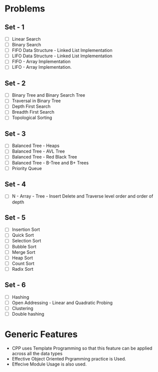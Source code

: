 # Problems
## Set - 1
- [ ] Linear Search
- [ ] Binary Search
- [ ] FIFO Data Structure - Linked List Implementation
- [ ] LIFO Data Structure - Linked List Implementation
- [ ] FIFO - Array Implementation
- [ ] LIFO - Array Implementation.

## Set - 2
- [ ] Binary Tree and Binary Search Tree
- [ ] Traversal in Binary Tree
- [ ] Depth First Search
- [ ] Breadth First Search
- [ ] Topological Sorting

## Set - 3
- [ ] Balanced Tree - Heaps
- [ ] Balanced Tree - AVL Tree
- [ ] Balanced Tree - Red Black Tree
- [ ] Balanced Tree - B-Tree and B+ Trees
- [ ] Priority Queue

## Set - 4
- [ ] N - Array - Tree - Insert Delete and Traverse level order and order of depth

## Set - 5
- [ ] Insertion Sort
- [ ] Quick Sort
- [ ] Selection Sort
- [ ] Bubble Sort
- [ ] Merge Sort
- [ ] Heap Sort
- [ ] Count Sort
- [ ] Radix Sort

## Set - 6
- [ ] Hashing
- [ ] Open Addressing - Linear and Quadratic Probing
- [ ] Clustering
- [ ] Double hashing

# Generic Features
- CPP uses Template Programming so that this feature can be applied across all the data types
- Effective Object Oriented Prgramming practice is Used.
- Effecive Module Usage is also used.
